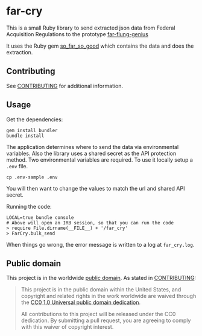 # far-cry

This is a small Ruby library to send extracted json data from Federal
Acquisition Regulations to the prototype
[far-flung-genius](https://github.com/18F/far-flung-genius)

It uses the Ruby gem [so_far_so_good](https://rubygems.org/gems/so_far_so_good/versions/1.2.0) which contains the data and does the extraction.

## Contributing

See [CONTRIBUTING](CONTRIBUTING.md) for additional information.

## Usage

Get the dependencies:

    gem install bundler
    bundle install

The application determines where to send the data via environmental
variables. Also the library uses a shared secret as the API protection
method. Two environmental variables are required. To use it locally
setup a `.env` file.

    cp .env-sample .env

You will then want to change the values to match the url and shared API
secret.

Running the code:

    LOCAL=true bundle console
    # Above will open an IRB session, so that you can run the code
    > require File.dirname(__FILE__) + '/far_cry'
    > FarCry.bulk_send

When things go wrong, the error message is written to a log at
`far_cry.log`.

## Public domain

This project is in the worldwide [public domain](LICENSE.md). As stated in [CONTRIBUTING](CONTRIBUTING.md):

> This project is in the public domain within the United States, and copyright and related rights in the work worldwide are waived through the [CC0 1.0 Universal public domain dedication](https://creativecommons.org/publicdomain/zero/1.0/).
>
> All contributions to this project will be released under the CC0 dedication. By submitting a pull request, you are agreeing to comply with this waiver of copyright interest.

